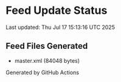 # Feed Update Status
Last updated: Thu Jul 17 15:13:16 UTC 2025

## Feed Files Generated
- master.xml (84048 bytes)

Generated by GitHub Actions
